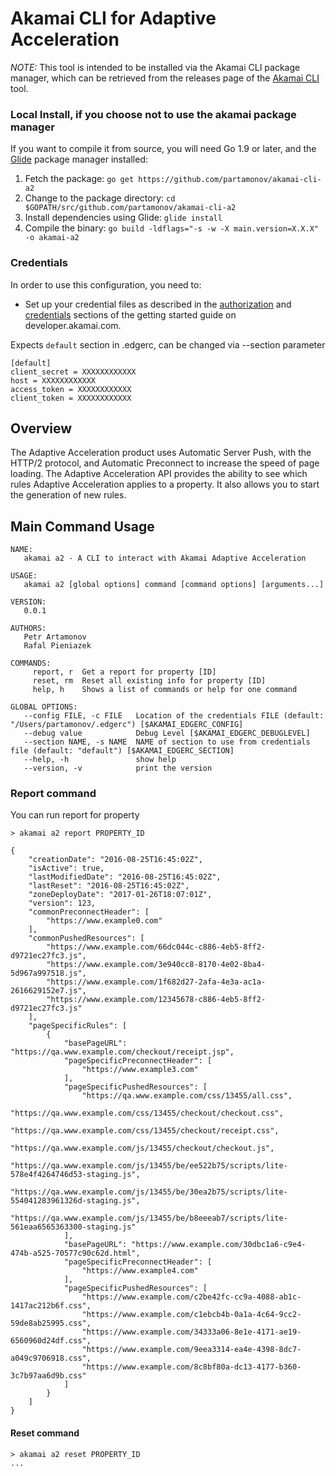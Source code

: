 # Akamai CLI for Adaptive Acceleration
*NOTE:* This tool is intended to be installed via the Akamai CLI package manager, which can be retrieved from the releases page of the [Akamai CLI](https://github.com/akamai/cli) tool.

### Local Install, if you choose not to use the akamai package manager
If you want to compile it from source, you will need Go 1.9 or later, and the [Glide](https://glide.sh) package manager installed:
1. Fetch the package:
   `go get https://github.com/partamonov/akamai-cli-a2`
1. Change to the package directory:
   `cd $GOPATH/src/github.com/partamonov/akamai-cli-a2`
1. Install dependencies using Glide:
   `glide install`
1. Compile the binary:
   `go build -ldflags="-s -w -X main.version=X.X.X" -o akamai-a2`

### Credentials
In order to use this configuration, you need to:
* Set up your credential files as described in the [authorization](https://developer.akamai.com/introduction/Prov_Creds.html) and [credentials](https://developer.akamai.com/introduction/Conf_Client.html) sections of the getting started guide on developer.akamai.com.

Expects `default` section in .edgerc, can be changed via --section parameter

```
[default]
client_secret = XXXXXXXXXXXX
host = XXXXXXXXXXXX
access_token = XXXXXXXXXXXX
client_token = XXXXXXXXXXXX
```

## Overview
The Adaptive Acceleration product uses Automatic Server Push, with the HTTP/2 protocol, and Automatic Preconnect to increase the speed of page loading. The Adaptive Acceleration API provides the ability to see which rules Adaptive Acceleration applies to a property. It also allows you to start the generation of new rules.

## Main Command Usage
```shell
NAME:
   akamai a2 - A CLI to interact with Akamai Adaptive Acceleration

USAGE:
   akamai a2 [global options] command [command options] [arguments...]

VERSION:
   0.0.1

AUTHORS:
   Petr Artamonov
   Rafal Pieniazek

COMMANDS:
     report, r  Get a report for property [ID]
     reset, rm  Reset all existing info for property [ID]
     help, h    Shows a list of commands or help for one command

GLOBAL OPTIONS:
   --config FILE, -c FILE   Location of the credentials FILE (default: "/Users/partamonov/.edgerc") [$AKAMAI_EDGERC_CONFIG]
   --debug value            Debug Level [$AKAMAI_EDGERC_DEBUGLEVEL]
   --section NAME, -s NAME  NAME of section to use from credentials file (default: "default") [$AKAMAI_EDGERC_SECTION]
   --help, -h               show help
   --version, -v            print the version
```

### Report command

You can run report for property

```shell
> akamai a2 report PROPERTY_ID

{
    "creationDate": "2016-08-25T16:45:02Z",
    "isActive": true,
    "lastModifiedDate": "2016-08-25T16:45:02Z",
    "lastReset": "2016-08-25T16:45:02Z",
    "zoneDeployDate": "2017-01-26T18:07:01Z",
    "version": 123,
    "commonPreconnectHeader": [
        "https://www.example0.com"
    ],
    "commonPushedResources": [
        "https://www.example.com/66dc044c-c886-4eb5-8ff2-d9721ec27fc3.js",
        "https://www.example.com/3e940cc8-8170-4e02-8ba4-5d967a997518.js",
        "https://www.example.com/1f682d27-2afa-4e3a-ac1a-2616629152e7.js",
        "https://www.example.com/12345678-c886-4eb5-8ff2-d9721ec27fc3.js"
    ],
    "pageSpecificRules": [
        {
            "basePageURL": "https://qa.www.example.com/checkout/receipt.jsp",
            "pageSpecificPreconnectHeader": [
                "https://www.example3.com"
            ],
            "pageSpecificPushedResources": [
                "https://qa.www.example.com/css/13455/all.css",
                "https://qa.www.example.com/css/13455/checkout/checkout.css",
                "https://qa.www.example.com/css/13455/checkout/receipt.css",
                "https://qa.www.example.com/js/13455/checkout/checkout.js",
                "https://qa.www.example.com/js/13455/be/ee522b75/scripts/lite-578e4f4264746d53-staging.js",
                "https://qa.www.example.com/js/13455/be/30ea2b75/scripts/lite-554041283961326d-staging.js",
                "https://qa.www.example.com/js/13455/be/b8eeeab7/scripts/lite-561eaa6565363300-staging.js"
            ],
            "basePageURL": "https://www.example.com/30dbc1a6-c9e4-474b-a525-70577c90c62d.html",
            "pageSpecificPreconnectHeader": [
                "https://www.example4.com"
            ],
            "pageSpecificPushedResources": [
                "https://www.example.com/c2be42fc-cc9a-4088-ab1c-1417ac212b6f.css",
                "https://www.example.com/c1ebcb4b-0a1a-4c64-9cc2-59de8ab25995.css",
                "https://www.example.com/34333a06-8e1e-4171-ae19-6560960d24df.css",
                "https://www.example.com/9eea3314-ea4e-4398-8dc7-a049c9706918.css",
                "https://www.example.com/8c8bf80a-dc13-4177-b360-3c7b97aa6d9b.css"
            ]
        }
    ]
}
```

#### Reset command


```shell
> akamai a2 reset PROPERTY_ID
...
```
